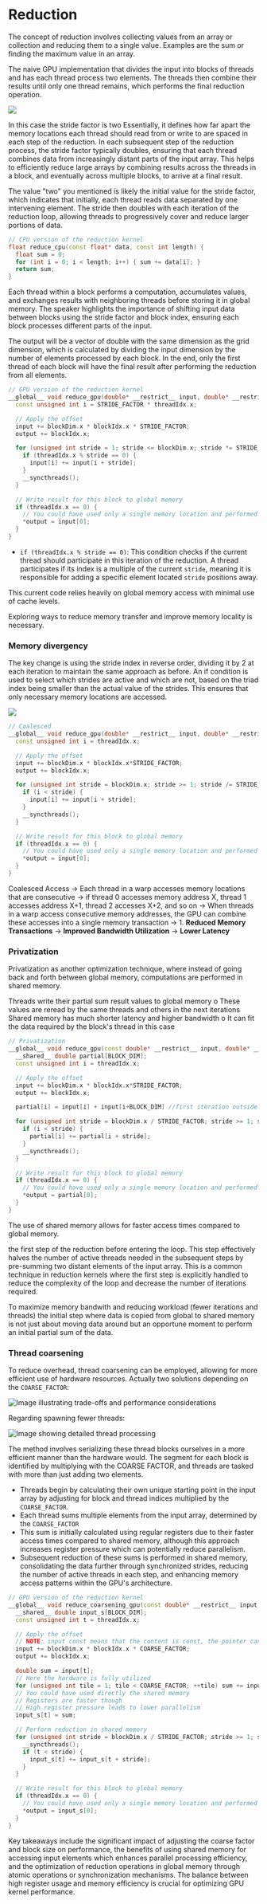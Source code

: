 # Reduction 

The concept of reduction involves collecting values from an array or collection and reducing them to a single value. Examples are the sum or finding the maximum value in an array. 

The naive GPU implementation that divides the input into blocks of threads and has each thread process two elements. The threads then combine their results until only one thread remains, which performs the final reduction operation. 

![](images/Pasted%20image%2020240501180528.png)

In this case the stride factor is two Essentially, it defines how far apart the memory locations each thread should read from or write to are spaced in each step of the reduction. In each subsequent step of the reduction process, the stride factor typically doubles, ensuring that each thread combines data from increasingly distant parts of the input array. This helps to efficiently reduce large arrays by combining results across the threads in a block, and eventually across multiple blocks, to arrive at a final result.

The value "two" you mentioned is likely the initial value for the stride factor, which indicates that initially, each thread reads data separated by one intervening element. The stride then doubles with each iteration of the reduction loop, allowing threads to progressively cover and reduce larger portions of data.

```cpp
// CPU version of the reduction kernel
float reduce_cpu(const float* data, const int length) {
  float sum = 0;
  for (int i = 0; i < length; i++) { sum += data[i]; }
  return sum;
}
```
Each thread within a block performs a computation, accumulates values, and exchanges results with neighboring threads before storing it in global memory. The speaker highlights the importance of shifting input data between blocks using the stride factor and block index, ensuring each block processes different parts of the input.

The output will be a vector of double with the same dimension as the grid dimension, which is calculated by dividing the input dimension by the number of elements processed by each block. In the end, only the first thread of each block will have the final result after performing the reduction from all elements.

```cpp
// GPU version of the reduction kernel
__global__ void reduce_gpu(double* __restrict__ input, double* __restrict__ output) {
  const unsigned int i = STRIDE_FACTOR * threadIdx.x;

  // Apply the offset
  input += blockDim.x * blockIdx.x * STRIDE_FACTOR;
  output += blockIdx.x;

  for (unsigned int stride = 1; stride <= blockDim.x; stride *= STRIDE_FACTOR) {
    if (threadIdx.x % stride == 0) {
      input[i] += input[i + stride];
    }
    __syncthreads();
  }

  // Write result for this block to global memory
  if (threadIdx.x == 0) {
    // You could have used only a single memory location and performed an atomicAdd
    *output = input[0];
  }
}
```



- `if (threadIdx.x % stride == 0)`: This condition checks if the current thread should participate in this iteration of the reduction. A thread participates if its index is a multiple of the current `stride`, meaning it is responsible for adding a specific element located `stride` positions away.

This current code relies heavily on global memory access with minimal use of cache levels. 



Exploring ways to reduce memory transfer and improve memory locality is necessary. 

### Memory divergency 

The key change is using the stride index in reverse order, dividing it by 2 at each iteration to maintain the same approach as before. An if condition is used to select which strides are active and which are not, based on the triad index being smaller than the actual value of the strides. This ensures that only necessary memory locations are accessed.

![](images/Pasted%20image%2020240501182020.png)

```cpp
// Coalesced
__global__ void reduce_gpu(double* __restrict__ input, double* __restrict__ output) {
  const unsigned int i = threadIdx.x;

  // Apply the offset
  input += blockDim.x * blockIdx.x*STRIDE_FACTOR;
  output += blockIdx.x;

  for (unsigned int stride = blockDim.x; stride >= 1; stride /= STRIDE_FACTOR) {
    if (i < stride) {
      input[i] += input[i + stride];
    }
    __syncthreads();
  }

  // Write result for this block to global memory
  if (threadIdx.x == 0) {
    // You could have used only a single memory location and performed an atomicAdd
    *output = input[0];
  }
}
```


Coalesced Access -> Each thread in a warp accesses memory locations that are consecutive -> if thread 0 accesses memory address X, thread 1 accesses address X+1, thread 2 accesses X+2, and so on -> When threads in a warp access consecutive memory addresses, the GPU can combine these accesses into a single memory transaction -> 1. **Reduced Memory Transactions** ->  **Improved Bandwidth Utilization** -> **Lower Latency**


### Privatization

Privatization as another optimization technique, where instead of going back and forth between global memory, computations are performed in shared memory.

Threads write their partial sum result values to global memory
o These values are reread by the same threads and others in the next iterations
Shared memory has much shorter latency and higher bandwidth
o It can fit the data required by the block's thread in this case

```cpp
// Privatization 
__global__ void reduce_gpu(const double* __restrict__ input, double* __restrict__ output) {
  __shared__ double partial[BLOCK_DIM]; 
  const unsigned int i = threadIdx.x;

  // Apply the offset
  input += blockDim.x * blockIdx.x*STRIDE_FACTOR;
  output += blockIdx.x;

  partial[i] = input[i] + input[i+BLOCK_DIM] //first iteration outside and LOAD

  for (unsigned int stride = blockDim.x / STRIDE_FACTOR; stride >= 1; stride /= STRIDE_FACTOR) {
    if (i < stride) {
      partial[i] += partial[i + stride];
    }
    __syncthreads();
  }

  // Write result for this block to global memory
  if (threadIdx.x == 0) {
    // You could have used only a single memory location and performed an atomicAdd
    *output = partial[0];
  }
}
```

The use of shared memory allows for faster access times compared to global memory. 

the first step of the reduction before entering the loop. This step effectively halves the number of active threads needed in the subsequent steps by pre-summing two distant elements of the input array. This is a common technique in reduction kernels where the first step is explicitly handled to reduce the complexity of the loop and decrease the number of iterations required.



To maximize memory bandwith and reducing workload (fewer iterations and threads) the initial step where data is copied from global to shared memory is not just about moving data around but an opportune moment to perform an initial partial sum of the data.


### Thread coarsening 

To reduce overhead, thread coarsening can be employed, allowing for more efficient use of hardware resources. 
Actually two solutions depending on the `COARSE_FACTOR`:


![Image illustrating trade-offs and performance considerations](images/Pasted%20image%2020240501184452.png)


Regarding spawning fewer threads: 

![Image showing detailed thread processing](images/Pasted%20image%2020240501184314.png)

 The method involves serializing these thread blocks ourselves in a more efficient manner than the hardware would. The segment for each block is identified by multiplying with the COARSE FACTOR, and threads are tasked with more than just adding two elements.

  - Threads begin by calculating their own unique starting point in the input array by adjusting for block and thread indices multiplied by the `COARSE_FACTOR`.
  - Each thread sums multiple elements from the input array, determined by the `COARSE_FACTOR`
  - This sum is initially calculated using regular registers due to their faster access times compared to shared memory, although this approach increases register pressure which can potentially reduce parallelism.
  - Subsequent reduction of these sums is performed in shared memory, consolidating the data further through synchronized strides, reducing the number of active threads in each step, and enhancing memory access patterns within the GPU's architecture.


```cpp
// GPU version of the reduction kernel
__global__ void reduce_coarsening_gpu(const double* __restrict__ input, double* __restrict__ output) {
  __shared__ double input_s[BLOCK_DIM];
  const unsigned int t = threadIdx.x;

  // Apply the offset
  // NOTE: input const means that the content is const, the pointer can change
  input += blockDim.x * blockIdx.x * COARSE_FACTOR;
  output += blockIdx.x;

  double sum = input[t];
  // Here the hardware is fully utilized
  for (unsigned int tile = 1; tile < COARSE_FACTOR; ++tile) sum += input[t + tile * BLOCK_DIM];
  // You could have used directly the shared memory
  // Registers are faster though
  // High register pressure leads to lower parallelism
  input_s[t] = sum;

  // Perform reduction in shared memory
  for (unsigned int stride = blockDim.x / STRIDE_FACTOR; stride >= 1; stride /= STRIDE_FACTOR) {
    __syncthreads();
    if (t < stride) {
      input_s[t] += input_s[t + stride];
    }
  }

  // Write result for this block to global memory
  if (threadIdx.x == 0) {
    // You could have used only a single memory location and performed an atomicAdd
    *output = input_s[0];
  }
}
```

Key takeaways include the significant impact of adjusting the coarse factor and block size on performance, the benefits of using shared memory for accessing input elements which enhances parallel processing efficiency, and the optimization of reduction operations in global memory through atomic operations or synchronization mechanisms. The balance between high register usage and memory efficiency is crucial for optimizing GPU kernel performance.